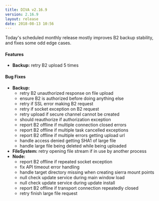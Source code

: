 ```yaml
---
title: DIVA v2.16.9
version: 2.16.9
layout: release
date: 2018-08-13 10:56
---
```


Today's scheduled monthly release mostly improves B2 backup stability, and fixes some odd edge cases.

#### Features

* **Backup:** retry B2 upload 5 times



#### Bug Fixes

* **Backup:**
  * retry B2 unauthorized response on file upload
  * ensure B2 is authorized before doing anything else
  * retry if SSL error making B2 request
  * retry if socket exception on B2 request
  * retry upload if secure channel cannot be created
  * should reauthorize if authorization exception
  * report B2 offline if multiple connection closed errors
  * report B2 offline if multiple task cancelled exceptions
  * report B2 offline if multiple errors getting upload url
  * handle access denied getting SHA1 of large file
  * handle large file being deleted while being uploaded
* **FileSystem:** retry opening file stream if in use by another process
* **Node:**
  * report B2 offline if repeated socket exception
  * fix API timeout error handling
  * handle target directory missing when creating sierra mount points
  * null check update service during main window load
  * null check update service during update install
  * report B2 offline if transport connection repeatedly closed
  * retry finish large file request